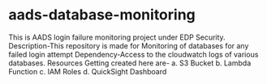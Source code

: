 # aads-database-monitoring
This is AADS login failure monitoring project under EDP Security.
Description-This repository is made for Monitoring of databases for any failed login attempt
Dependency-Access to the cloudwatch logs of various databases.
Resources Getting created here are-
a. S3 Bucket
b. Lambda Function
c. IAM Roles
d. QuickSight Dashboard

